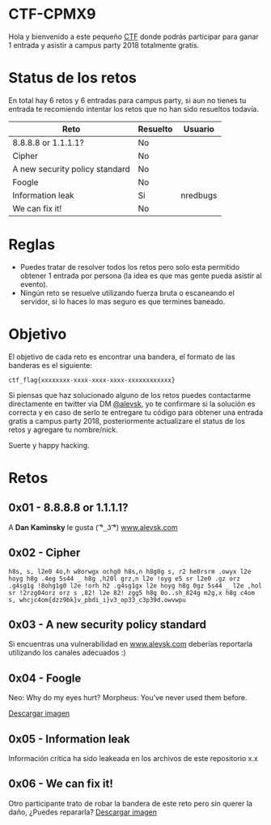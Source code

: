 # CTF-CPMX9
Hola y bienvenido a este pequeño [CTF](https://en.wikipedia.org/wiki/Capture_the_flag#Computer_security) donde podrás participar para ganar 1 entrada y asistir a campus party 2018 totalmente gratis.

# Status de los retos

En total hay 6 retos y 6 entradas para campus party, si aun no tienes tu entrada te recomiendo intentar los retos que no han sido resueltos todavía.

|Reto|Resuelto|Usuario|
|--|--|--|
| 8.8.8.8 or 1.1.1.1? | No |  |
| Cipher | No |  |
| A new security policy standard | No |  |
| Foogle | No |  |
| Information leak | Si | nredbugs |
| We can fix it! | No |  |


# Reglas

- Puedes tratar de resolver todos los retos pero solo esta permitido obtener 1 entrada por persona (la idea es que mas gente pueda asistir al evento).
- Ningún reto se resuelve utilizando fuerza bruta o escaneando el servidor, si lo haces lo mas seguro es que termines baneado.

# Objetivo

El objetivo de cada reto es encontrar una bandera, el formato de las banderas es el siguiente:

`ctf_flag{xxxxxxxx-xxxx-xxxx-xxxx-xxxxxxxxxxxx}`

Si piensas que haz solucionado alguno de los retos puedes contactarme directamente en twitter via DM [@alevsk](https://twitter.com/Alevsk), yo te confirmare si la solución es correcta y en caso de serlo te entregare tu código para obtener una entrada gratis a campus party 2018, posteriormente actualizare el status de los retos y agregare tu nombre/nick.

Suerte y happy hacking.

# Retos

## 0x01 - 8.8.8.8 or 1.1.1.1?

A **Dan Kaminsky** le gusta ( ͡° ͜ ʖ ͡°) www.alevsk.com

## 0x02 - Cipher

    h8s, s, l2e0 4o,h w8orwgx ochg0 h8s,n h8g0g s, r2 he0rsrm .owyx l2e hoyg h8g .4eg 5s44 _ h8g ,h20l grz,n l2e !oyg e5 sr l2e0 .gz orz .g4sg1g !8ohg1g0 l2e !orh h2 .g4sg1gx l2e hoyg h8g 0gz 5s44 _ l2e ,hol sr !2rzg04orz orz s ,82! l2e 82! zgg5 h8g 0o..sh_824g m2g,x h8g c4om s, whcjc4om{dzz9bk}v_pbdi_i}v3_op33_c3p39d.owvwpu

## 0x03 - A new security policy standard

Si encuentras una vulnerabilidad en www.alevsk.com deberías reportarla utilizando los canales adecuados :)

## 0x04 - Foogle

Neo: Why do my eyes hurt?
Morpheus: You’ve never used them before.

[Descargar imagen](https://www.dropbox.com/s/4j5kf0o4k0wryff/foogle.png?dl=0)

## 0x05 - Information leak

Información critica ha sido leakeada en los archivos de este repositorio x.x

## 0x06 - We can fix it!

Otro participante trato de robar la bandera de este reto pero sin querer la daño, ¿Puedes repararla? [Descargar imagen](https://www.dropbox.com/s/o9dq5udc6t3dchf/qr_code.png?dl=0)
